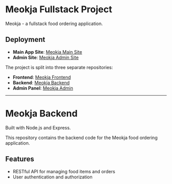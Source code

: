 
# Meokja Fullstack Project

Meokja - a fullstack food ordering application.  

## Deployment
- **Main App Site**: [Meokja Main Site](https://meokja.vercel.app)
- **Admin Site**: [Meokja Admin Site](https://meokja-admin.vercel.app)

The project is split into three separate repositories:

- **Frontend**: [Meokja Frontend](https://github.com/madhavarayulu/meokja)
- **Backend**: [Meokja Backend](https://github.com/madhavarayulu/meokja-backend)
- **Admin Panel**: [Meokja Admin](https://github.com/madhavarayulu/meokja-admin)

---

# Meokja Backend

Built with Node.js and Express.  

This repository contains the backend code for the Meokja food ordering application.

## Features
- RESTful API for managing food items and orders
- User authentication and authorization

